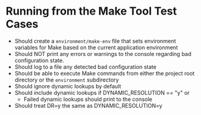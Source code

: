 # Running from the Make Tool Test Cases

* Should create a `environment/make-env` file that sets environment variables for Make based on the current application environment
* Should NOT print any errors or warnings to the console regarding bad configuration state. 
* Should log to a file any detected bad configuration state
* Should be able to execute Make commands from either the project root directory or the `environment` subdirectory
* Should ignore dynamic lookups by default
* Should include dynamic lookups if DYNAMIC_RESOLUTION == "y" or
  * Failed dynamic lookups should print to the console
* Should treat DR=y the same as DYNAMIC_RESOLUTION=y